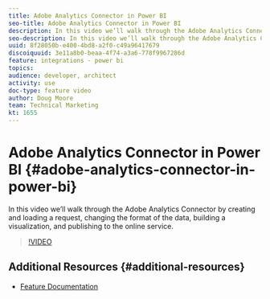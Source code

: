 ```yaml
---
title: Adobe Analytics Connector in Power BI
seo-title: Adobe Analytics Connector in Power BI
description: In this video we’ll walk through the Adobe Analytics Connector by creating and loading a request, changing the format of the data, building a visualization, and publishing to the online service.
seo-description: In this video we’ll walk through the Adobe Analytics Connector by creating and loading a request, changing the format of the data, building a visualization, and publishing to the online service.
uuid: 8f28050b-e400-4bd8-a2f0-c49a96417679
discoiquuid: 3e11a8b0-beaa-4f74-a3a6-778f9967286d
feature: integrations - power bi
topics: 
audience: developer, architect
activity: use
doc-type: feature video
author: Doug Moore
team: Technical Marketing
kt: 1655
---
```


# Adobe Analytics Connector in Power BI {#adobe-analytics-connector-in-power-bi}

In this video we’ll walk through the Adobe Analytics Connector by creating and loading a request, changing the format of the data, building a visualization, and publishing to the online service.

>[!VIDEO](https://video.tv.adobe.com/v/23130/?quality=12)

## Additional Resources {#additional-resources}

* [Feature Documentation](https://docs.microsoft.com/en-us/power-bi/desktop-connect-adobe-analytics)